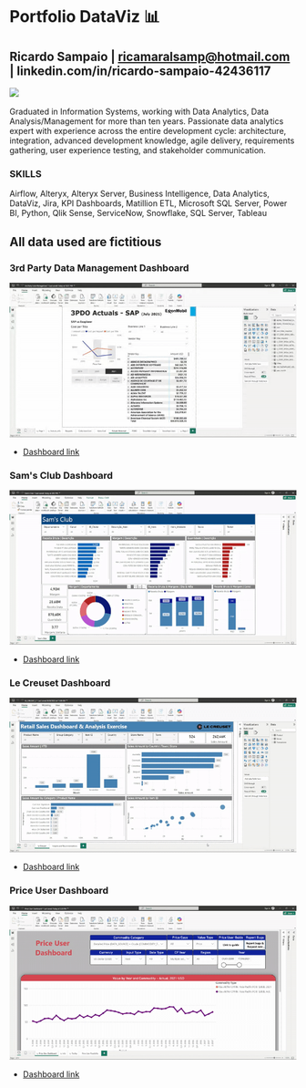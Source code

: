 # Portfolio DataViz 📊

## Ricardo Sampaio | ricamaralsamp@hotmail.com | linkedin.com/in/ricardo-sampaio-42436117
<img src="https://user-images.githubusercontent.com/74038190/235294012-0a55e343-37ad-4b0f-924f-c8431d9d2483.gif" width="100">

Graduated in Information Systems, working with Data Analytics, Data Analysis/Management
for more than ten years. Passionate data analytics expert with experience across the entire
development cycle: architecture, integration, advanced development knowledge, agile
delivery, requirements gathering, user experience testing, and stakeholder communication.

### SKILLS
Airflow, Alteryx, Alteryx Server, Business Intelligence, Data Analytics, DataViz, Jira, KPI
Dashboards, Matillion ETL, Microsoft SQL Server, Power BI, Python, Qlik Sense, ServiceNow,
Snowflake, SQL Server, Tableau

## All data used are fictitious

### 3rd Party Data Management Dashboard

![Gif que exemplifica o funcionando do Dashboard Financeiro](https://github.com/RicardoSampaio10/Portfolio---DataViz/blob/main/Dashboards/Gifs/3rd_party.gif)

- [Dashboard link](https://github.com/RicardoSampaio10/Portfolio---DataViz/blob/main/Dashboards/3rd%20Party%20Data%20Management.pbix)

### Sam's Club Dashboard

![Gif que exemplifica o funcionando do Dashboard Financeiro](https://github.com/RicardoSampaio10/Portfolio---DataViz/blob/main/Dashboards/Gifs/Sam's_Club.gif)

- [Dashboard link](https://github.com/RicardoSampaio10/Portfolio---DataViz/blob/main/Dashboards/Sam's%20Club.pbix)

### Le Creuset Dashboard

![Gif que exemplifica o funcionando do Dashboard Financeiro](https://github.com/RicardoSampaio10/Portfolio---DataViz/blob/main/Dashboards/Gifs/le_creuset.gif)

- [Dashboard link](https://github.com/RicardoSampaio10/Portfolio---DataViz/blob/main/Dashboards/LE_CREUSET_2.pbix)

### Price User Dashboard

![Gif que exemplifica o funcionando do Dashboard Financeiro](https://github.com/RicardoSampaio10/Portfolio---DataViz/blob/main/Dashboards/Gifs/price_user.gif)

- [Dashboard link](https://github.com/RicardoSampaio10/Portfolio---DataViz/blob/main/Dashboards/Price%20User%20Dashboard.pbix)

